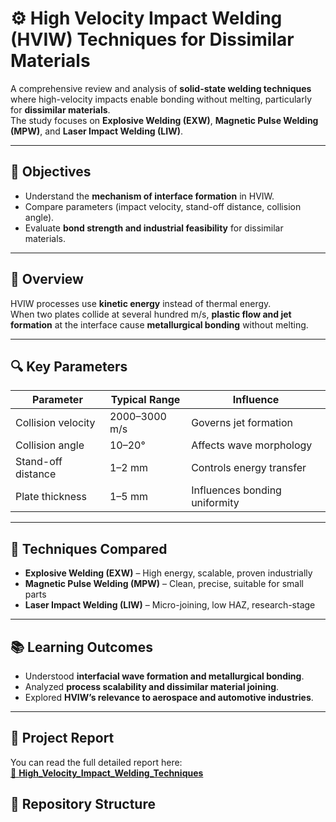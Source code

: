 # ⚙️ High Velocity Impact Welding (HVIW) Techniques for Dissimilar Materials

A comprehensive review and analysis of **solid-state welding techniques** where high-velocity impacts enable bonding without melting, particularly for **dissimilar materials**.  
The study focuses on **Explosive Welding (EXW)**, **Magnetic Pulse Welding (MPW)**, and **Laser Impact Welding (LIW)**.


---

## 🎯 Objectives
- Understand the **mechanism of interface formation** in HVIW.  
- Compare parameters (impact velocity, stand-off distance, collision angle).  
- Evaluate **bond strength and industrial feasibility** for dissimilar materials.  

---

## 🧠 Overview
HVIW processes use **kinetic energy** instead of thermal energy.  
When two plates collide at several hundred m/s, **plastic flow and jet formation** at the interface cause **metallurgical bonding** without melting.

---

## 🔍 Key Parameters

| Parameter | Typical Range | Influence |
|------------|----------------|------------|
| Collision velocity | 2000–3000 m/s | Governs jet formation |
| Collision angle | 10–20° | Affects wave morphology |
| Stand-off distance | 1–2 mm | Controls energy transfer |
| Plate thickness | 1–5 mm | Influences bonding uniformity |

---

## 🧩 Techniques Compared
- **Explosive Welding (EXW)** – High energy, scalable, proven industrially  
- **Magnetic Pulse Welding (MPW)** – Clean, precise, suitable for small parts  
- **Laser Impact Welding (LIW)** – Micro-joining, low HAZ, research-stage  

---

## 📚 Learning Outcomes
- Understood **interfacial wave formation and metallurgical bonding**.  
- Analyzed **process scalability and dissimilar material joining**.  
- Explored **HVIW’s relevance to aerospace and automotive industries**.  

---

## 📄 Project Report

You can read the full detailed report here:  
[📘 **High_Velocity_Impact_Welding_Techniques**](HVIW_Techniques.pdf)



## 📂 Repository Structure
